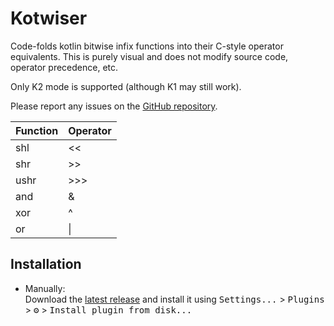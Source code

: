 # Kotwiser

Code-folds kotlin bitwise infix functions into their C-style operator equivalents. This is purely visual and does not modify source code, operator precedence, etc.

Only K2 mode is supported (although K1 may still work).

Please report any issues on the [GitHub repository](https://github.com/sophmi/kotwiser/issues).

| Function | Operator |
|----------|----------|
| shl      | \<\<     |
| shr      | \>\>     |
| ushr     | \>\>\>   |
| and      | &        |
| xor      | ^        |
| or       | \|       |

## Installation
- Manually:  
  Download the [latest release](https://github.com/sophmi/kotwiser/releases/latest) and install it
  using <kbd>Settings...</kbd> > <kbd>Plugins</kbd> > <kbd>⚙️</kbd> > 
  <kbd>Install plugin from disk...</kbd>

